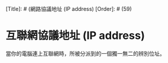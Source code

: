 [Title]: # (網路協議地址 (IP address)
[Order]: # (59)

# 互聯網協議地址 (IP address)

當你的電腦連上互聯網時，所被分派到的一個獨一無二的辨別位址。